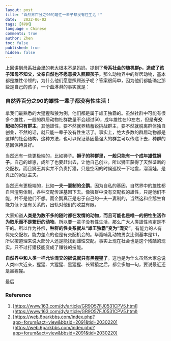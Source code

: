 ```yaml
---
layout: post
title: "自然界百分之90的雄性一辈子都没有性生活！"
date:   2022-06-02
tags: [科学]
language : Chinese
comments: true
author: Zhen
toc: false
published: true
hidden: false
---
```

上回讲到[母系社会里的老大根本不是妈妈](/母系社会里的老大根本不是妈妈)，提到了**母系社会的随机群p，造成了孩子知母不知父，父亲自然也不愿意投入照顾孩子**。那么动物界中的群居动物，基本都是雄性带领的，为什么他们愿意照顾孩子呢？答案很简单，因为他们都能确定那些是自己的孩子，一个血淋淋的事实就是：

### 自然界百分之90的雄性一辈子都没有性生活！

拿我们最熟悉的大猩猩和狼为例，他们都是属于雄王独霸的。虽然社群中可能有很多个雄性，一般的群居动物社群数量不会超过50，成年雄性在10左右，但是**有交配权的只有群主**。其他雄性，要不然就养精蓄锐挑战群主，要不然就脱离群体独自创业，不然的话，就只能一辈子没有性生活了。事实上，绝大多数的群居动物都是这样的社会结构，这种方法，也可以保证基因最强大的群主可以传递下去，种群的基因保持良好。

当然还有一些更极端的，比如狮子。**狮子的种群里，一般只能有一个成年雄性狮子**。自己的雄崽，成年了也要赶出去，让他自己创业。所以狮王获得了天然垄断的交配权，而且狮王其实并不负责打猎，只是空闲的时候巡视一下地盘，溜溜娃，是真正的家庭主夫。

当然还有更极端的，比如**一夫一妻制的企鹅**。因为自私的基因，自然界中的雄性都自带渣男体制，各种交配传递基因下去。像狼群中没有交配权的雄性，只是他们不能，并不是他们不想。而企鹅真正是忠于自己的一夫一妻制的，当然这和企鹅生育能力低下是有关系的，出轨对他们的收益有限。

大家知道**人类是为数不多的随时都在发情的动物，而且可能也是唯一的把性生活作为取乐而不是繁衍的动物**。所以要一辈子没有性生活，那么广大人类雄性肯定是不干的。所以作为补偿，**种群的性关系就从“雄王独霸”变为“混交”**。有能力的人有优先交配权，能力差点的也是有交配机会的。毕竟哺乳动物男女比例基本是1:1，所以按道理来说大部分人还是能找到雌性交配。事实上现在社会也是这个残酷的现实。只不过打猎技能变成了赚钱的技能。

**自然界中和人类一样允许混交的据说就只有黑猩猩了**。这也是为什么虽然大家总说人类四大近亲，猩猩、大猩猩、黑猩猩、长臂猿之后，都会多加一句，要说最近还是黑猩猩。

最后



### Reference
 1. [https://www.163.com/dy/article/GR9O57FJ0531CPV5.html](https://www.163.com/dy/article/GR9O57FJ0531CPV5.html)
 2. [https://web.6parkbbs.com/index.php?app=forum&act=view&bbsid=2091&tid=2030220](https://web.6parkbbs.com/index.php?app=forum&act=view&bbsid=2091&tid=2030220)

<!--stackedit_data:
eyJoaXN0b3J5IjpbODAyNDc2NjAyLDEwOTk1NzkwMDcsLTIwOT
c4ODE5NTYsMTM3ODc4Mzg1OSwxMTU5NjU0NTU3LC0xNjkyMzQ0
MjgwLC0yMDMxNzAxNTkzXX0=
-->